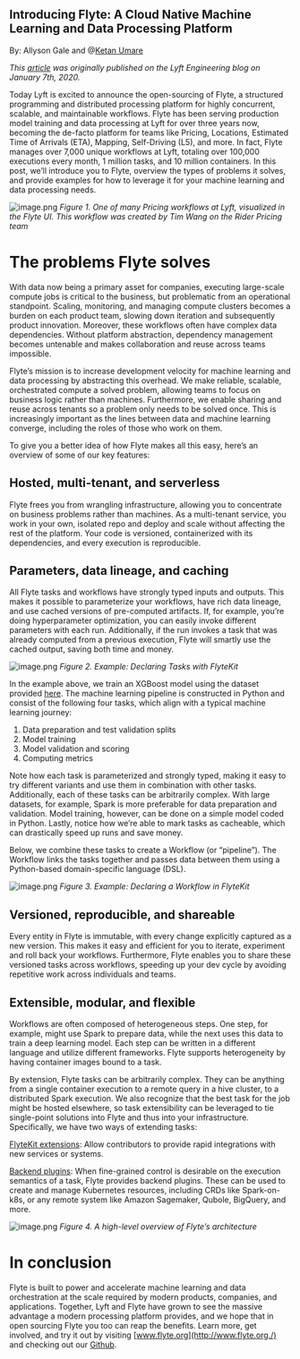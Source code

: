 ## Introducing Flyte: A Cloud Native Machine Learning and Data Processing Platform

By: Allyson Gale and @[Ketan Umare](@ketanumare)

*This [article](https://eng.lyft.com/introducing-flyte-cloud-native-machine-learning-and-data-processing-platform-fb2bb3046a59) was originally published on the Lyft Engineering blog on January 7th, 2020.*

Today Lyft is excited to announce the open-sourcing of Flyte, a structured programming and distributed processing platform for highly concurrent, scalable, and maintainable workflows. Flyte has been serving production model training and data processing at Lyft for over three years now, becoming the de-facto platform for teams like Pricing, Locations, Estimated Time of Arrivals (ETA), Mapping, Self-Driving (L5), and more. In fact, Flyte manages over 7,000 unique workflows at Lyft, totaling over 100,000 executions every month, 1 million tasks, and 10 million containers. In this post, we’ll introduce you to Flyte, overview the types of problems it solves, and provide examples for how to leverage it for your machine learning and data processing needs.


![image.png](https://cdn.hashnode.com/res/hashnode/image/upload/v1620118604912/9sU5dcISJ.png)
*Figure 1. One of many Pricing workflows at Lyft, visualized in the Flyte UI. This workflow was created by Tim Wang on the Rider Pricing team*

# The problems Flyte solves
With data now being a primary asset for companies, executing large-scale compute jobs is critical to the business, but problematic from an operational standpoint. Scaling, monitoring, and managing compute clusters becomes a burden on each product team, slowing down iteration and subsequently product innovation. Moreover, these workflows often have complex data dependencies. Without platform abstraction, dependency management becomes untenable and makes collaboration and reuse across teams impossible.

Flyte’s mission is to increase development velocity for machine learning and data processing by abstracting this overhead. We make reliable, scalable, orchestrated compute a solved problem, allowing teams to focus on business logic rather than machines. Furthermore, we enable sharing and reuse across tenants so a problem only needs to be solved once. This is increasingly important as the lines between data and machine learning converge, including the roles of those who work on them.

To give you a better idea of how Flyte makes all this easy, here’s an overview of some of our key features:

## Hosted, multi-tenant, and serverless
Flyte frees you from wrangling infrastructure, allowing you to concentrate on business problems rather than machines. As a multi-tenant service, you work in your own, isolated repo and deploy and scale without affecting the rest of the platform. Your code is versioned, containerized with its dependencies, and every execution is reproducible.

## Parameters, data lineage, and caching
All Flyte tasks and workflows have strongly typed inputs and outputs. This makes it possible to parameterize your workflows, have rich data lineage, and use cached versions of pre-computed artifacts. If, for example, you’re doing hyperparameter optimization, you can easily invoke different parameters with each run. Additionally, if the run invokes a task that was already computed from a previous execution, Flyte will smartly use the cached output, saving both time and money.

![image.png](https://cdn.hashnode.com/res/hashnode/image/upload/v1620118286765/zXXmD2xw0.png)
*Figure 2. Example: Declaring Tasks with FlyteKit*

In the example above, we train an XGBoost model using the dataset provided [here](https://github.com/jbrownlee/Datasets/blob/master/pima-indians-diabetes.names). The machine learning pipeline is constructed in Python and consist of the following four tasks, which align with a typical machine learning journey:

1. Data preparation and test validation splits
2. Model training
3. Model validation and scoring
4. Computing metrics

Note how each task is parameterized and strongly typed, making it easy to try different variants and use them in combination with other tasks. Additionally, each of these tasks can be arbitrarily complex. With large datasets, for example, Spark is more preferable for data preparation and validation. Model training, however, can be done on a simple model coded in Python. Lastly, notice how we’re able to mark tasks as cacheable, which can drastically speed up runs and save money.

Below, we combine these tasks to create a Workflow (or “pipeline”). The Workflow links the tasks together and passes data between them using a Python-based domain-specific language (DSL).

![image.png](https://cdn.hashnode.com/res/hashnode/image/upload/v1620118381172/9rXAk6Oo8.png)
*Figure 3. Example: Declaring a Workflow in FlyteKit*

## Versioned, reproducible, and shareable
Every entity in Flyte is immutable, with every change explicitly captured as a new version. This makes it easy and efficient for you to iterate, experiment and roll back your workflows. Furthermore, Flyte enables you to share these versioned tasks across workflows, speeding up your dev cycle by avoiding repetitive work across individuals and teams.

## Extensible, modular, and flexible
Workflows are often composed of heterogeneous steps. One step, for example, might use Spark to prepare data, while the next uses this data to train a deep learning model. Each step can be written in a different language and utilize different frameworks. Flyte supports heterogeneity by having container images bound to a task.

By extension, Flyte tasks can be arbitrarily complex. They can be anything from a single container execution to a remote query in a hive cluster, to a distributed Spark execution. We also recognize that the best task for the job might be hosted elsewhere, so task extensibility can be leveraged to tie single-point solutions into Flyte and thus into your infrastructure. Specifically, we have two ways of extending tasks:

[FlyteKit extensions](https://docs.flyte.org/projects/cookbook/en/latest/extending_flyte.html): Allow contributors to provide rapid integrations with new services or systems.

[Backend plugins](https://docs.flyte.org/projects/cookbook/en/latest/extend_flyte_backend_plugins.html): When fine-grained control is desirable on the execution semantics of a task, Flyte provides backend plugins. These can be used to create and manage Kubernetes resources, including CRDs like Spark-on-k8s, or any remote system like Amazon Sagemaker, Qubole, BigQuery, and more.

![image.png](https://cdn.hashnode.com/res/hashnode/image/upload/v1620118473577/kJM11cSA_.png)
*Figure 4. A high-level overview of Flyte’s architecture*

# In conclusion
Flyte is built to power and accelerate machine learning and data orchestration at the scale required by modern products, companies, and applications. Together, Lyft and Flyte have grown to see the massive advantage a modern processing platform provides, and we hope that in open sourcing Flyte you too can reap the benefits. Learn more, get involved, and try it out by visiting [www.flyte.org](http://www.flyte.org./) and checking out our [Github](https://github.com/flyteorg).


